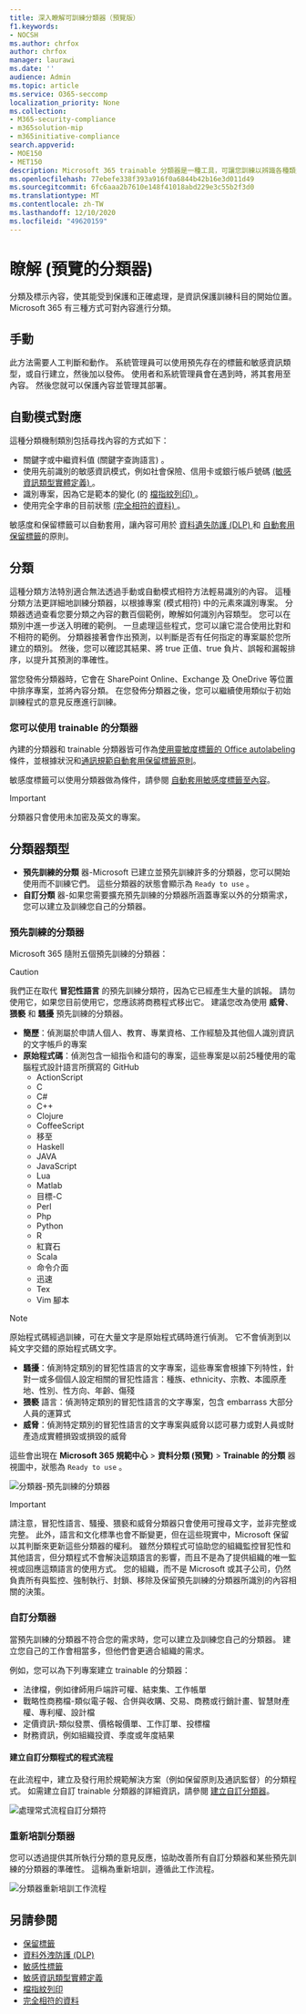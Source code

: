 ```yaml
---
title: 深入瞭解可訓練分類器（預覽版）
f1.keywords:
- NOCSH
ms.author: chrfox
author: chrfox
manager: laurawi
ms.date: ''
audience: Admin
ms.topic: article
ms.service: O365-seccomp
localization_priority: None
ms.collection:
- M365-security-compliance
- m365solution-mip
- m365initiative-compliance
search.appverid:
- MOE150
- MET150
description: Microsoft 365 trainable 分類器是一種工具，可讓您訓練以辨識各種類型的內容，方法是將它肯定和否定的範例，以查看。 在訓練分類器之後，請確認其結果是否正確。 然後，您可以使用它來搜尋組織的內容，並將其分類，以套用保留或敏感度標籤，或將其包含在資料遺失防護 (DLP) 或保留原則。
ms.openlocfilehash: 77ebefe338f393a916f0a6844b42b16e3d011d49
ms.sourcegitcommit: 6fc6aaa2b7610e148f41018abd229e3c55b2f3d0
ms.translationtype: MT
ms.contentlocale: zh-TW
ms.lasthandoff: 12/10/2020
ms.locfileid: "49620159"
---
```

# <a name="learn-about-classifiers-preview"></a>瞭解 (預覽的分類器) 

分類及標示內容，使其能受到保護和正確處理，是資訊保護訓練科目的開始位置。 Microsoft 365 有三種方式可對內容進行分類。

## <a name="manually"></a>手動

此方法需要人工判斷和動作。 系統管理員可以使用預先存在的標籤和敏感資訊類型，或自行建立，然後加以發佈。 使用者和系統管理員會在遇到時，將其套用至內容。 然後您就可以保護內容並管理其部署。

## <a name="automated-pattern-matching"></a>自動模式對應

這種分類機制類別包括尋找內容的方式如下：

- 關鍵字或中繼資料值 (關鍵字查詢語言) 。
- 使用先前識別的敏感資訊模式，例如社會保險、信用卡或銀行帳戶號碼 [ (敏感資訊類型實體定義) ](sensitive-information-type-entity-definitions.md)。
- 識別專案，因為它是範本的變化 (的 [ 檔指紋列印) ](document-fingerprinting.md)。
- 使用完全字串的目前狀態 [ (完全相符的資料) ](create-custom-sensitive-information-types-with-exact-data-match-based-classification.md)。

敏感度和保留標籤可以自動套用，讓內容可用於 [資料遺失防護 (DLP) ](data-loss-prevention-policies.md) 和 [自動套用保留標籤](apply-retention-labels-automatically.md)的原則。

## <a name="classifiers"></a>分類

這種分類方法特別適合無法透過手動或自動模式相符方法輕易識別的內容。 這種分類方法更詳細地訓練分類器，以根據專案 (模式相符) 中的元素來識別專案。 分類器透過查看您要分類之內容的數百個範例，瞭解如何識別內容類型。 您可以在類別中進一步送入明確的範例。 一旦處理這些程式，您可以讓它混合使用比對和不相符的範例。 分類器接著會作出預測，以判斷是否有任何指定的專案屬於您所建立的類別。 然後，您可以確認其結果、將 true 正值、true 負片、誤報和漏報排序，以提升其預測的準確性。 

當您發佈分類器時，它會在 SharePoint Online、Exchange 及 OneDrive 等位置中排序專案，並將內容分類。 在您發佈分類器之後，您可以繼續使用類似于初始訓練程式的意見反應進行訓練。

### <a name="where-you-can-use-trainable-classifiers"></a>您可以使用 trainable 的分類器
內建的分類器和 trainable 分類器皆可作為[使用靈敏度標籤的 Office autolabeling](apply-sensitivity-label-automatically.md)條件，並根據狀況和[通訊規範](communication-compliance.md)[自動套用保留標籤原則](apply-retention-labels-automatically.md#configuring-conditions-for-auto-apply-retention-labels)。 

敏感度標籤可以使用分類器做為條件，請參閱 [自動套用敏感度標籤至內容](apply-sensitivity-label-automatically.md)。

> [!IMPORTANT]
> 分類器只會使用未加密及英文的專案。

## <a name="types-of-classifiers"></a>分類器類型

- **預先訓練的分類** 器-Microsoft 已建立並預先訓練許多的分類器，您可以開始使用而不訓練它們。 這些分類器的狀態會顯示為 `Ready to use` 。
- **自訂分類** 器-如果您需要擴充預先訓練的分類器所涵蓋專案以外的分類需求，您可以建立及訓練您自己的分類器。

### <a name="pre-trained-classifiers"></a>預先訓練的分類器

Microsoft 365 隨附五個預先訓練的分類器：

> [!CAUTION]
> 我們正在取代 **冒犯性語言** 的預先訓練分類符，因為它已經產生大量的誤報。 請勿使用它，如果您目前使用它，您應該將商務程式移出它。 建議您改為使用 **威脅**、 **猥褻** 和 **騷擾** 預先訓練的分類器。

- **簡歷**：偵測屬於申請人個人、教育、專業資格、工作經驗及其他個人識別資訊的文字帳戶的專案
- **原始程式碼**：偵測包含一組指令和語句的專案，這些專案是以前25種使用的電腦程式設計語言所撰寫的 GitHub
    - ActionScript
    - C
    - C#
    - C++
    - Clojure
    - CoffeeScript
    - 移至
    - Haskell
    - JAVA
    - JavaScript
    - Lua
    - Matlab
    - 目標-C
    - Perl
    - Php
    - Python
    - R
    - 紅寶石
    - Scala
    - 命令介面
    - 迅速
    - Tex
    - Vim 腳本

> [!NOTE]
> 原始程式碼經過訓練，可在大量文字是原始程式碼時進行偵測。 它不會偵測到以純文字交錯的原始程式碼文字。

- **騷擾**：偵測特定類別的冒犯性語言的文字專案，這些專案會根據下列特性，針對一或多個個人設定相關的冒犯性語言：種族、ethnicity、宗教、本國原產地、性別、性方向、年齡、傷殘
- **猥褻** 語言：偵測特定類別的冒犯性語言的文字專案，包含 embarrass 大部分人員的運算式
- **威脅**：偵測特定類別的冒犯性語言的文字專案與威脅以認可暴力或對人員或財產造成實體損毀或損毀的威脅

這些會出現在 **Microsoft 365 規範中心**  >  **資料分類 (預覽)**  >  **Trainable 的分類** 器視圖中，狀態為 `Ready to use` 。

![分類器-預先訓練的分類器](../media/classifiers-ready-to-use-classifiers.png)

> [!IMPORTANT]
> 請注意，冒犯性語言、騷擾、猥褻和威脅分類器只會使用可搜尋文字，並非完整或完整。  此外，語言和文化標準也會不斷變更，但在這些現實中，Microsoft 保留以其判斷來更新這些分類器的權利。 雖然分類程式可協助您的組織監控冒犯性和其他語言，但分類程式不會解決這類語言的影響，而且不是為了提供組織的唯一監視或回應這類語言的使用方式。 您的組織，而不是 Microsoft 或其子公司，仍然負責所有與監控、強制執行、封鎖、移除及保留預先訓練的分類器所識別的內容相關的決策。

### <a name="custom-classifiers"></a>自訂分類器

當預先訓練的分類器不符合您的需求時，您可以建立及訓練您自己的分類器。 建立您自己的工作會相當多，但他們會更適合組織的需求。 

例如，您可以為下列專案建立 trainable 的分類器：
 
- 法律檔，例如律師用戶端許可權、結束集、工作帳單
- 戰略性商務檔-類似電子報、合併與收購、交易、商務或行銷計畫、智慧財產權、專利權、設計檔
- 定價資訊-類似發票、價格報價單、工作訂單、投標檔 
- 財務資訊，例如組織投資、季度或年度結果    

#### <a name="process-flow-for-creating-custom-classifiers"></a>建立自訂分類程式的程式流程

在此流程中，建立及發行用於規範解決方案（例如保留原則及通訊監督）的分類程式。 如需建立自訂 trainable 分類器的詳細資訊，請參閱 [建立自訂分類器](classifier-get-started-with.md)。

![處理常式流程自訂分類符](../media/classifier-trainable-classifier-flow.png)

### <a name="retraining-classifiers"></a>重新培訓分類器

您可以透過提供其所執行分類的意見反應，協助改善所有自訂分類器和某些預先訓練的分類器的準確性。 這稱為重新培訓，遵循此工作流程。

![分類器重新培訓工作流程](../media/classifier-retraining-workflow.png)

## <a name="see-also"></a>另請參閱

- [保留標籤](retention.md)
- [資料外洩防護 (DLP)](data-loss-prevention-policies.md)
- [敏感性標籤](sensitivity-labels.md)
- [敏感資訊類型實體定義](sensitive-information-type-entity-definitions.md)
- [檔指紋列印](document-fingerprinting.md)
- [完全相符的資料](create-custom-sensitive-information-types-with-exact-data-match-based-classification.md)
